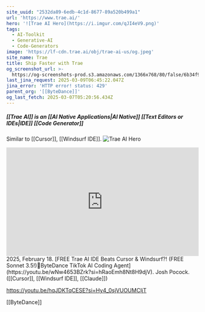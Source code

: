 ```yaml
---
site_uuid: "2532da89-6edb-4c1d-8677-89a520b499a1"
url: 'https://www.trae.ai/'
hero: '![Trae AI Hero](https://i.imgur.com/qJI4eV9.png)'
tags:
  - AI-Toolkit
  - Generative-AI
  - Code-Generators
image: 'https://lf-cdn.trae.ai/obj/trae-ai-us/og.jpeg'
site_name: Trae
title: Ship Faster with Trae
og_screenshot_url: >-
  https://og-screenshots-prod.s3.amazonaws.com/1366x768/80/false/6b34f9e65ca9d66ebb883d04c7169192623329b90460fdb514571a4245d82d8a.jpeg
last_jina_request: 2025-03-09T06:45:22.047Z
jina_error: 'HTTP error! status: 429'
parent_org: '[[ByteDance]]'
og_last_fetch: 2025-03-07T05:20:56.434Z
---
```

##### [[Trae AI]] is an  [[AI Native Applications|AI Native]] [[Text Editors or IDEs|IDE]] [[Code Generator]]
Similar to [[Cursor]], [[Windsurf IDE]].
![Trae AI Hero](https://i.imgur.com/qJI4eV9.png)

<iframe 
  style="aspect-ratio:16/9;width:100%;height:auto" 
  src="https://www.youtube.com/embed/wNw4653BZrk?si=hRaoEmh8Nt8H9djV" 
  title="YouTube video player" 
  frameborder="0" 
  allow="accelerometer; autoplay; clipboard-write; encrypted-media; gyroscope; picture-in-picture; web-share" 
  referrerpolicy="strict-origin-when-cross-origin" 
  allowfullscreen
></iframe>
2025, February 18. [FREE Trae AI IDE Beats Cursor & Windsurf?! (FREE Sonnet 3.5!)🤖ByteDance TikTok AI Coding Agent](https://youtu.be/wNw4653BZrk?si=hRaoEmh8Nt8H9djV). Josh Pocock. ([[Cursor]], [[Windsurf IDE]], [[Claude]])


https://youtu.be/hqJDKTqCESE?si=Hy4_0sjVUOUMCljT

[[ByteDance]]

